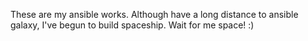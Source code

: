These are my ansible works. 
Although have a long distance to ansible galaxy, I've begun to build spaceship. 
Wait for me space! :)
